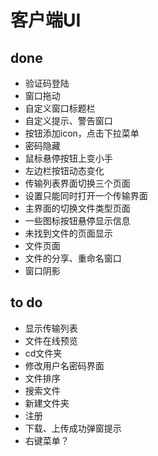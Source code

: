 # 客户端UI

## done

- 验证码登陆
- 窗口拖动
- 自定义窗口标题栏
- 自定义提示、警告窗口
- 按钮添加icon，点击下拉菜单
- 密码隐藏
- 鼠标悬停按钮上变小手
- 左边栏按钮动态变化
- 传输列表界面切换三个页面
- 设置只能同时打开一个传输界面
- 主界面的切换文件类型页面
- 一些图标按钮悬停显示信息
- 未找到文件的页面显示
- 文件页面
- 文件的分享、重命名窗口
- 窗口阴影

## to do

- 显示传输列表
- 文件在线预览
- cd文件夹
- 修改用户名密码界面
- 文件排序
- 搜索文件
- 新建文件夹
- 注册
- 下载、上传成功弹窗提示
- 右键菜单？
